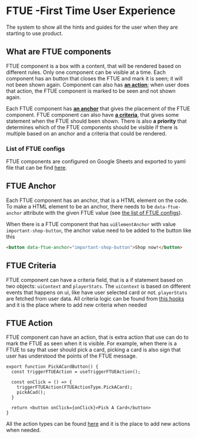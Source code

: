 # FTUE -First Time User Experience

The system to show all the hints and guides for the user when they are starting to use product.

## What are FTUE components

FTUE component is a box with a content, that will be rendered based on different rules. Only one component can be visible at a time. Each component has an button that closes the FTUE and mark it is seen; it will not been shown again. Component can also has [**an action**](#ftue-action); when user does that action, the FTUE component is marked to be seen and not shown again.

Each FTUE component has [**an anchor**](#ftue-anchor) that gives the placement of the FTUE component. FTUE component can also have [**a criteria**](#ftue-criteria), that gives some statement when the FTUE should been shown. There is also **a priority** that determines which of the FTUE components should be visible if there is multiple based on an anchor and a criteria that could be rendered.

### List of FTUE configs

FTUE components are configured on Google Sheets and exported to yaml file that can be find [here](../../../../tools/ftue-config/ftue-config.yml).

## FTUE Anchor

Each FTUE component has an anchor, that is a HTML element on the code. To make a HTML element to be an anchor, there needs to be `data-ftue-anchor` attribute with the given FTUE value (see [the list of FTUE configs](#list-of-ftue-configs)).

When there is a FTUE component that has `uiElementAnchor` with value `important-shop-button`, the anchor value need to be added to the button like this

```html
<button data-ftue-anchor="important-shop-button">Shop now!</button>
```

## FTUE Criteria

FTUE component can have a criteria field, that is a if statement based on two objects: `uiContext` and `playerStats`. The `uiContext` is based on different events that happens on ui, like have user selected card or not. `playerStats` are fetched from user data. All criteria logic can be found from [this hooks](./hooks/useFTUECriteriaData.hook.ts) and it is the place where to add new criteria when needed

## FTUE Action

FTUE component can have an action, that is extra action that use can do to mark the FTUE as seen when it is visible. For example, when there is a FTUE to say that user should pick a card, picking a card is also sign that user has understood the points of the FTUE message. 

```tsx
export function PickACardButton() {
  const triggerFTUEAction = useTriggerFTUEAction();

  const onClick = () => {
    triggerFTUEAction(FTUEActionType.PickACard);
    pickACad();
  }

  return <button onClick={onClick}>Pick A Card</button>
}
```

All the action types can be found [here](../../../../lib/ts/common-ui/src/classes/FTUEActionsHandler.ts) and it is the place to add new actions when needed.
